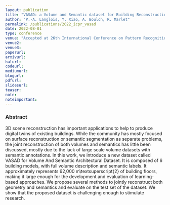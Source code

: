 ```yaml
---
layout: publication
title: "VASAD: a Volume and Semantic dataset for Building Reconstruction from Point Clouds"
author: "P.-A. Langlois, Y. Xiao, A. Boulch, R. Marlet"
permalink: /publications/2022_icpr_vasad
date: 2022-08-01
type: conference
venue: "Accepted at 26th International Conference on Pattern Recognition (ICPR)"
venue2: 
venue3:
paperurl: 
arxivurl: 
halurl: 
codeurl: 
mediumurl: 
blogurl: 
pdfurl: 
slidesurl: 
teaser:
note:
noteimportant: 
---
```



### Abstract

3D scene reconstruction has important applications to help to produce digital twins of existing buildings.
While the community has mostly focused on surface reconstruction or semantic segmentation as separate problems, the joint reconstruction of both volumes and semantics has little been discussed, mostly due to the lack of large scale volume datasets with semantic annotations.
In this work, we introduce a new dataset called VASAD for Volume And Semantic Architectural Dataset. It is composed of 6 building models, with full volume description and semantic labels. It approximately represents 62,000 m\textsuperscript{2} of building floors, making it large enough for the development and evaluation of learning-based approaches.
We propose several methods to jointly reconstruct both geometry and semantics and evaluate on the test set of the dataset. We show that the proposed dataset is challenging enough to stimulate research.